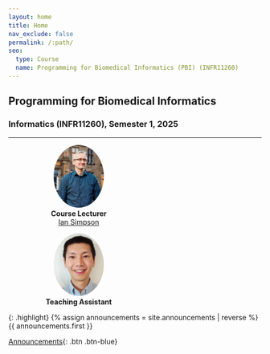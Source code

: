```yaml
---
layout: home
title: Home
nav_exclude: false
permalink: /:path/
seo:
  type: Course
  name: Programming for Biomedical Informatics (PBI) (INFR11260)
---
```


## Programming for Biomedical Informatics

### Informatics (INFR11260), Semester 1, 2025

---

<div class="d-flex flex-justify-around flex-wrap">
  <figure class="shadow" style="width: 200px; text-align: center;">
    <img src="./assets/images/ian.png" alt="Prof. Ian Simpson" 
        style="width: 100px; height: 125px; object-fit: cover; border-radius: 50%;">
    <figcaption><b>Course Lecturer</b></br><a href='https://biomedicalinformaticsgroup.github.io/people/iansimpson.html'>Ian Simpson</a></figcaption>
  </figure>

  <figure class="shadow" style="width: 200px; text-align: center;">
    <img src="./assets/images/kendig.jpg" alt="Kendig Sham" 
        style="width: 100px; height: 125px; object-fit: cover; border-radius: 50%;">
    <figcaption><b>Teaching Assistant</b></br></figcaption>
  </figure>
</div>

{: .highlight}
{% assign announcements = site.announcements | reverse %}
{{ announcements.first }}

[Announcements](https://biomedical-informatics.github.io/pbi-home/announcements){: .btn .btn-blue}